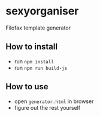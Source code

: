 # sexyorganiser
Filofax template generator
## How to install
- run `npm install`
- run `npm run build-js`

## How to use
- open `generator.html` in browser
- figure out the rest yourself
